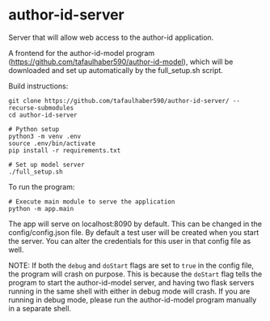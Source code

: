 # author-id-server
Server that will allow web access to the author-id application.

A frontend for the author-id-model program (https://github.com/tafaulhaber590/author-id-model), which will be downloaded and set up automatically by the full_setup.sh script.

Build instructions:
```
git clone https://github.com/tafaulhaber590/author-id-server/ --recurse-submodules
cd author-id-server

# Python setup
python3 -m venv .env
source .env/bin/activate
pip install -r requirements.txt

# Set up model server
./full_setup.sh
```

To run the program:
```
# Execute main module to serve the application
python -m app.main
```

The app will serve on localhost:8090 by default. This can be changed in the config/config.json file. By default a test user will be created when you start the server. You can alter the credentials for this user in that config file as well.

NOTE: If both the `debug` and `doStart` flags are set to `true` in the config file, the program will crash on purpose. This is because the `doStart` flag tells the program to start the author-id-model server, and having two flask servers running in the same shell with either in debug mode will crash. If you are running in debug mode, please run the author-id-model program manually in a separate shell. 
